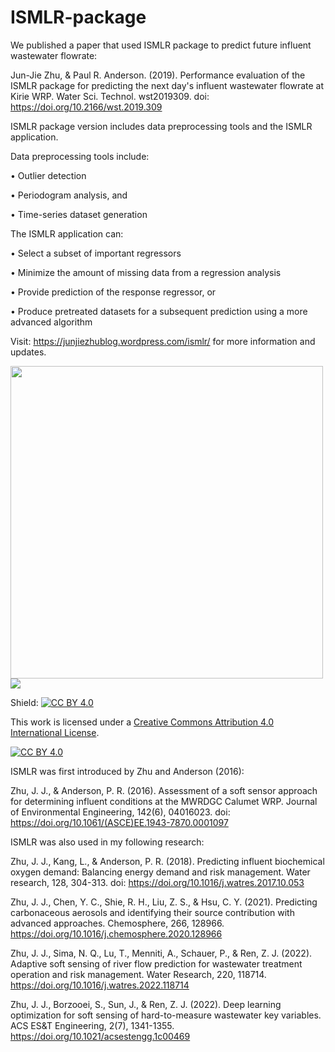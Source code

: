 # ISMLR-package

We published a paper that used ISMLR package to predict future influent wastewater flowrate:

Jun-Jie Zhu, & Paul R. Anderson. (2019). Performance evaluation of the ISMLR package for predicting the next day's influent wastewater flowrate at Kirie WRP. Water Sci. Technol. wst2019309. doi: https://doi.org/10.2166/wst.2019.309



ISMLR package version includes data preprocessing tools and the ISMLR application.

Data preprocessing tools include:

• Outlier detection

• Periodogram analysis, and 

• Time-series dataset generation

The ISMLR application can:

• Select a subset of important regressors

• Minimize the amount of missing data from a regression analysis

• Provide prediction of the response regressor, or

• Produce pretreated datasets for a subsequent prediction using a more advanced algorithm

Visit: https://junjiezhublog.wordpress.com/ismlr/ for more information and updates.

<img src="https://junjiezhublog.files.wordpress.com/2018/07/ismlr-package_interface.png" width="500">

<img src="https://junjiezhublog.files.wordpress.com/2018/03/ismlr-application-ver-1-2.png?w=1920">


Shield: [![CC BY 4.0][cc-by-shield]][cc-by]

This work is licensed under a
[Creative Commons Attribution 4.0 International License][cc-by].

[![CC BY 4.0][cc-by-image]][cc-by]

[cc-by]: http://creativecommons.org/licenses/by/4.0/
[cc-by-image]: https://i.creativecommons.org/l/by/4.0/88x31.png
[cc-by-shield]: https://img.shields.io/badge/License-CC%20BY%204.0-lightgrey.svg



ISMLR was first introduced by Zhu and Anderson (2016):

Zhu, J. J., & Anderson, P. R. (2016). Assessment of a soft sensor approach for determining influent conditions at the MWRDGC Calumet WRP. Journal of Environmental Engineering, 142(6), 04016023. doi: https://doi.org/10.1061/(ASCE)EE.1943-7870.0001097


ISMLR was also used in my following research:

Zhu, J. J., Kang, L., & Anderson, P. R. (2018). Predicting influent biochemical oxygen demand: Balancing energy demand and risk management. Water research, 128, 304-313. doi: https://doi.org/10.1016/j.watres.2017.10.053

Zhu, J. J., Chen, Y. C., Shie, R. H., Liu, Z. S., & Hsu, C. Y. (2021). Predicting carbonaceous aerosols and identifying their source contribution with advanced approaches. Chemosphere, 266, 128966. https://doi.org/10.1016/j.chemosphere.2020.128966

Zhu, J. J., Sima, N. Q., Lu, T., Menniti, A., Schauer, P., & Ren, Z. J. (2022). Adaptive soft sensing of river flow prediction for wastewater treatment operation and risk management. Water Research, 220, 118714. https://doi.org/10.1016/j.watres.2022.118714

Zhu, J. J., Borzooei, S., Sun, J., & Ren, Z. J. (2022). Deep learning optimization for soft sensing of hard-to-measure wastewater key variables. ACS ES&T Engineering, 2(7), 1341-1355. https://doi.org/10.1021/acsestengg.1c00469


